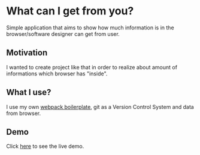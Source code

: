 # What can I get from you?

Simple application that aims to show how much information is in the browser/software designer can get from user.

## Motivation

I wanted to create project like that in order to realize about amount of informations which browser has "inside".

## What I use?

I use my own [webpack boilerplate](https://github.com/mb-dir/webpack_basic_template), git as a Version Control System and data from browser.

## Demo

Click [here](https://mb-dir.github.io/Basic_informations_about_user/) to see the live demo.
